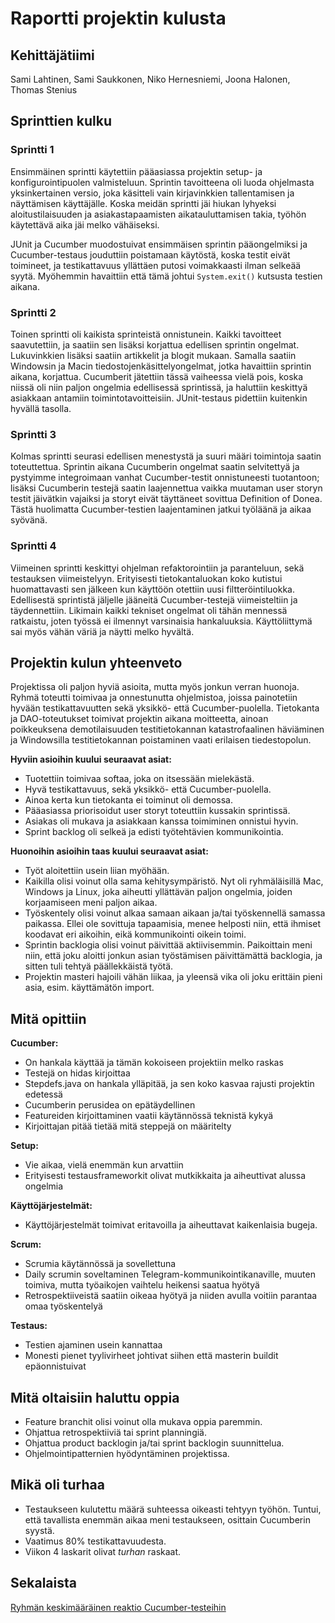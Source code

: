 # Raportti projektin kulusta

## Kehittäjätiimi

Sami Lahtinen, Sami Saukkonen, Niko Hernesniemi, Joona Halonen, Thomas Stenius

## Sprinttien kulku

### Sprintti 1

Ensimmäinen sprintti käytettiin pääasiassa projektin setup- ja konfigurointipuolen valmisteluun. Sprintin tavoitteena oli luoda ohjelmasta yksinkertainen versio, joka käsitteli vain kirjavinkkien tallentamisen ja näyttämisen käyttäjälle. Koska meidän sprintti jäi hiukan lyhyeksi aloitustilaisuuden ja asiakastapaamisten aikatauluttamisen takia, työhön käytettävä aika jäi melko vähäiseksi.

JUnit ja Cucumber muodostuivat ensimmäisen sprintin pääongelmiksi ja Cucumber-testaus jouduttiin poistamaan käytöstä, koska testit eivät toimineet, ja testikattavuus yllättäen putosi voimakkaasti ilman selkeää syytä. Myöhemmin havaittiin että tämä johtui ```System.exit()``` kutsusta testien aikana.

### Sprintti 2

Toinen sprintti oli kaikista sprinteistä onnistunein. Kaikki tavoitteet saavutettiin, ja saatiin sen lisäksi korjattua edellisen sprintin ongelmat. Lukuvinkkien lisäksi saatiin artikkelit ja blogit mukaan. Samalla saatiin Windowsin ja Macin tiedostojenkäsittelyongelmat, jotka havaittiin sprintin aikana, korjattua. Cucumberit jätettiin tässä vaiheessa vielä pois, koska niissä oli niin paljon ongelmia edellisessä sprintissä, ja haluttiin keskittyä asiakkaan antamiin toimintotavoitteisiin. JUnit-testaus pidettiin kuitenkin hyvällä tasolla.

### Sprintti 3

Kolmas sprintti seurasi edellisen menestystä ja suuri määri toimintoja saatin toteuttettua. Sprintin aikana Cucumberin ongelmat saatin selvitettyä ja pystyimme integroimaan vanhat Cucumber-testit onnistuneesti tuotantoon; lisäksi Cucumberin testejä saatin laajennettua vaikka muutaman user storyn testit jäivätkin vajaiksi ja storyt eivät täyttäneet sovittua Definition of Donea. Tästä huolimatta Cucumber-testien laajentaminen jatkui työläänä ja aikaa syövänä.

### Sprintti 4

Viimeinen sprintti keskittyi ohjelman refaktorointiin ja paranteluun, sekä testauksen viimeistelyyn. Erityisesti tietokantaluokan koko kutistui huomattavasti sen jälkeen kun käyttöön otettiin uusi filtteröintiluokka. Edellisestä sprintistä jäljelle jääneitä Cucumber-testejä viimeisteltiin ja täydennettiin. Likimain kaikki tekniset ongelmat oli tähän mennessä ratkaistu, joten työssä ei ilmennyt varsinaisia hankaluuksia. Käyttöliittymä sai myös vähän väriä ja näytti melko hyvältä.

## Projektin kulun yhteenveto

Projektissa oli paljon hyviä asioita, mutta myös jonkun verran huonoja. Ryhmä toteutti toimivaa ja onnestunutta ohjelmistoa, joissa painotetiin hyvään testikattavuutten sekä yksikkö- että Cucumber-puolella. Tietokanta ja DAO-toteutukset toimivat projektin aikana moitteetta, ainoan poikkeuksena demotilaisuuden testitietokannan katastrofaalinen häviäminen ja Windowsilla testitietokannan poistaminen vaati erilaisen tiedestopolun. 

**Hyviin asioihin kuului seuraavat asiat:**
- Tuotettiin toimivaa softaa, joka on itsessään mielekästä.
- Hyvä testikattavuus, sekä yksikkö- että Cucumber-puolella.
- Ainoa kerta kun tietokanta ei toiminut oli demossa.
- Pääasiassa priorisoidut user storyt toteuttiin kussakin sprintissä.
- Asiakas oli mukava ja asiakkaan kanssa toimiminen onnistui hyvin.
- Sprint backlog oli selkeä ja edisti työtehtävien kommunikointia.

**Huonoihin asioihin taas kuului seuraavat asiat:**
- Työt aloitettiin usein liian myöhään.
- Kaikilla olisi voinut olla sama kehitysympäristö. Nyt oli ryhmäläisillä Mac, Windows ja Linux, joka aiheutti yllättävän paljon ongelmia, joiden korjaamiseen meni paljon aikaa.
- Työskentely olisi voinut alkaa samaan aikaan ja/tai työskennellä samassa paikassa. Ellei ole sovittuja tapaamisia, menee helposti niin, että ihmiset koodavat eri aikoihin, eikä kommunikointi oikein toimi.
- Sprintin backlogia olisi voinut päivittää aktiivisemmin. Paikoittain meni niin, että joku aloitti jonkun asian työstämisen päivittämättä backlogia, ja sitten tuli tehtyä päällekkäistä työtä.
- Projektin masteri hajoili vähän liikaa, ja yleensä vika oli joku erittäin pieni asia, esim. käyttämätön import.

## Mitä opittiin

**Cucumber:**
- On hankala käyttää ja tämän kokoiseen projektiin melko raskas
- Testejä on hidas kirjoittaa
- Stepdefs.java on hankala ylläpitää, ja sen koko kasvaa rajusti projektin edetessä
- Cucumberin perusidea on epätäydellinen
- Featureiden kirjoittaminen vaatii käytännössä teknistä kykyä
- Kirjoittajan pitää tietää mitä steppejä on määritelty

**Setup:**
- Vie aikaa, vielä enemmän kun arvattiin
- Erityisesti testausframeworkit olivat mutkikkaita ja aiheuttivat alussa ongelmia

**Käyttöjärjestelmät:**
- Käyttöjärjestelmät toimivat eritavoilla ja aiheuttavat kaikenlaisia bugeja.

**Scrum:**
- Scrumia käytännössä ja sovellettuna
- Daily scrumin soveltaminen Telegram-kommunikointikanaville, muuten toimiva, mutta työaikojen vaihtelu heikensi saatua hyötyä
- Retrospektiiveistä saatiin oikeaa hyötyä ja niiden avulla voitiin parantaa omaa työskentelyä

**Testaus:**
- Testien ajaminen usein kannattaa
- Monesti pienet tyylivirheet johtivat siihen että masterin buildit epäonnistuivat

## Mitä oltaisiin haluttu oppia
- Feature branchit olisi voinut olla mukava oppia paremmin.
- Ohjattua retrospektiiviä tai sprint planningiä.
- Ohjattua product backlogin ja/tai sprint backlogin suunnittelua.
- Ohjelmointipatternien hyödyntäminen projektissa.

## Mikä oli turhaa
- Testaukseen kulutettu määrä suhteessa oikeasti tehtyyn työhön. Tuntui, että tavallista enemmän aikaa meni testaukseen, osittain Cucumberin syystä.
- Vaatimus 80% testikattavuudesta.
- Viikon 4 laskarit olivat _turhan_ raskaat.


## Sekalaista

[Ryhmän keskimääräinen reaktio Cucumber-testeihin](https://www.youtube.com/watch?v=pXv44YL_Gio)
